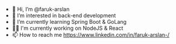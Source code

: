 - 👋 Hi, I’m @faruk-arslan
- 👀 I’m interested in back-end development
- 🌱 I’m currently learning Spring Boot & GoLang
- 👨‍💻 I'm currently working on NodeJS & React
- 📫 How to reach me https://www.linkedin.com/in/faruk-arslan-/

<!---
faruk-arslan/faruk-arslan is a ✨ special ✨ repository because its `README.md` (this file) appears on your GitHub profile.
You can click the Preview link to take a look at your changes.
--->
